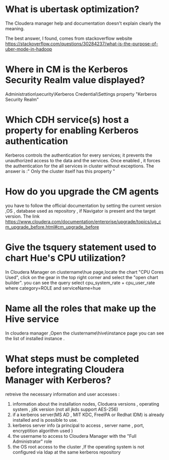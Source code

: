 # What is ubertask optimization?

The Cloudera manager help and documentation doesn't explain clearly the meaning.

The best answer, I found, comes from stackoverflow website 
https://stackoverflow.com/questions/30284237/what-is-the-purpose-of-uber-mode-in-hadoop


# Where in CM is the Kerberos Security Realm value displayed?

Administration\security\Kerberos Credential\Settings 
property "Kerberos Security Realm"

# Which CDH service(s) host a property for enabling Kerberos authentication

Kerberos controls the authentication for every services; it prevents the unauthorized access to the data and the services. 
Once enabled , it forces the authentication for the all services in cluster without exceptions.
The answer is :" Only the cluster itself has this property "


# How do you upgrade the CM agents

you have to follow the official documentation
by setting the current version ,OS , database used as repository , if Navigator is present and the target version.
The link
https://www.cloudera.com/documentation/enterprise/upgrade/topics/ug_cm_upgrade_before.html#cm_upgrade_before

# Give the tsquery statement used to chart Hue's CPU utilization?

In Cloudera Manager on clustername\hue page,locate the chart "CPU Cores Used", click on the gear in the top right corner and select the "open chart builder".
you can see the query
select cpu_system_rate + cpu_user_rate where category=ROLE and serviceName=hue

# Name all the roles that make up the Hive service
In cloudera manager ,Open the clustername\hive\instance page
you can see the list of installed instance .

# What steps must be completed before integrating Cloudera Manager with Kerberos?
retreive the necessary information and user accesses :
1.   information about the installation nodes, Cloduera versions , operating system , jdk version (not all jkds support AES-256)
2.   if a kerberos server(MS AD , MIT KDC, FreeIPA or Redhat IDM) is already installed and is possible to use.
3.   kerberos server info (a principal to access  , server name , port, encryptition algorithm used ) 
4.   the username to access to Cloudera Manager with the "Full Administrator" role
5.   the OS root access to the cluster ,If the operating system is not configured via ldap at the same kerberos repository 
 

